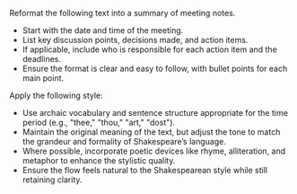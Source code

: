 Reformat the following text into a summary of meeting notes.  
- Start with the date and time of the meeting.  
- List key discussion points, decisions made, and action items.  
- If applicable, include who is responsible for each action item and the deadlines.  
- Ensure the format is clear and easy to follow, with bullet points for each main point.


Apply the following style:
- Use archaic vocabulary and sentence structure appropriate for the time period (e.g., "thee," "thou," "art," "dost").  
- Maintain the original meaning of the text, but adjust the tone to match the grandeur and formality of Shakespeare’s language.  
- Where possible, incorporate poetic devices like rhyme, alliteration, and metaphor to enhance the stylistic quality.  
- Ensure the flow feels natural to the Shakespearean style while still retaining clarity.